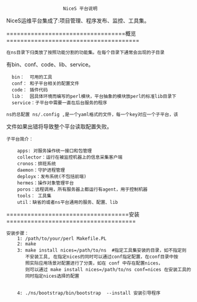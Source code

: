                          NiceS 平台说明


NiceS运维平台集成了:项目管理、程序发布、监控、工具集。

==================================概览======================================

    在ns目录下归类放了按照功能分割的功能集。在每个目录下通常会出现的子目录
有bin、conf、code、lib、service。

      bin：  可用的工具
      conf： 和子平台相关的配置文件
      code： 插件代码
      lib：  因具体环境而编写的perl模块，平台抽象的模块放perl的标准lib目录下
      service：子平台中需要一直在后台服务的程序

    ns的总配置 ns/.config ,是一个yaml格式的文件，每一个key对应一个子平台，该
文件如果出错将导致整个平台读取配置失败。


    子平台简介：

        apps: 对服务操作统一接口和包管理
        collector：运行在被监控机器上的信息采集客户端
        cronos：排班系统
        daemon：守护进程管理
        deployx：发布系统(不包括前端)
        hermes：操作对象管理平台
        poros：远程调用，所有服务器上都运行有agent，用于控制机器
        tools： 工具集
        util：缺省的或者ns平台通用的服务、配置、lib


===================================安装=====================================

    安装步骤：
        1: /path/to/your/perl Makefile.PL
        2: make
        3: make install nices=/path/to/ns  #指定工具集安装的目录，如不指定则
           不安装工具, 在指定nices的同时可以通过conf指定配置，在conf目录中按
           照实际应用场景对配置进行了分类，如在 conf 中存在配置nices，
           则可以通过 make install nices=/path/to/ns conf=nices 在安装工具的
           同时指定nices选择的配置


        4: ./ns/bootstrap/bin/bootstrap  --install 安装引导程序
